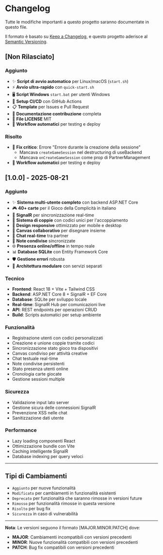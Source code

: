 # Changelog

Tutte le modifiche importanti a questo progetto saranno documentate in questo file.

Il formato è basato su [Keep a Changelog](https://keepachangelog.com/it/1.0.0/),
e questo progetto aderisce al [Semantic Versioning](https://semver.org/spec/v2.0.0.html).

## [Non Rilasciato]

### Aggiunto
- ✨ **Script di avvio automatico** per Linux/macOS (`start.sh`)
- ⚡ **Avvio ultra-rapido** con `quick-start.sh` 
- 🖥️ **Script Windows** `start.bat` per utenti Windows
- 🔧 **Setup CI/CD** con GitHub Actions
- 📋 **Template** per Issues e Pull Request
- 📖 **Documentazione contribuzione** completa
- 📄 **File LICENSE** MIT
- 🚀 **Workflow automatici** per testing e deploy

### Risolto
- 🐛 **Fix critico**: Errore "Errore durante la creazione della sessione"
  - Mancava `createGameSession` nel destructuring di useBackend
  - Mancava `onCreateGameSession` come prop di PartnerManagement
- 🔄 **Workflow automatici** per testing e deploy

## [1.0.0] - 2025-08-21

### Aggiunto
- ✨ **Sistema multi-utente completo** con backend ASP.NET Core
- 🎮 **40+ carte** per il Gioco della Complicità in italiano
- 🔄 **SignalR** per sincronizzazione real-time
- 👥 **Sistema di coppie** con codici unici per l'accoppiamento
- 📱 **Design responsive** ottimizzato per mobile e desktop
- 🎨 **Canvas collaborativo** per disegnare insieme
- 💬 **Chat real-time** tra partner
- 📝 **Note condivise** sincronizzate
- 🌐 **Presenza online/offline** in tempo reale
- 📊 **Database SQLite** con Entity Framework Core
- 🛡️ **Gestione errori** robusta
- 📁 **Architettura modulare** con servizi separati

### Tecnico
- **Frontend**: React 18 + Vite + Tailwind CSS
- **Backend**: ASP.NET Core 8 + SignalR + EF Core
- **Database**: SQLite per sviluppo locale
- **Real-time**: SignalR Hub per comunicazioni live
- **API**: REST endpoints per operazioni CRUD
- **Build**: Scripts automatici per setup ambiente

### Funzionalità
- Registrazione utenti con codici personalizzati
- Creazione e unione coppie tramite codici
- Sincronizzazione stato gioco tra dispositivi
- Canvas condiviso per attività creative
- Chat testuale real-time
- Note condivise persistenti
- Stato presenza utenti online
- Cronologia carte giocate
- Gestione sessioni multiple

### Sicurezza
- Validazione input lato server
- Gestione sicura delle connessioni SignalR
- Prevenzione XSS nelle chat
- Sanitizzazione dati utente

### Performance
- Lazy loading componenti React
- Ottimizzazione bundle con Vite
- Caching intelligente SignalR
- Database indexing per query veloci

---

## Tipi di Cambiamenti
- `Aggiunto` per nuove funzionalità
- `Modificato` per cambiamenti in funzionalità esistenti
- `Deprecato` per funzionalità che saranno rimosse in versioni future
- `Rimosso` per funzionalità rimosse in questa versione
- `Risolto` per bug fix
- `Sicurezza` in caso di vulnerabilità

---

**Nota**: Le versioni seguono il formato [MAJOR.MINOR.PATCH] dove:
- **MAJOR**: Cambiamenti incompatibili con versioni precedenti
- **MINOR**: Nuove funzionalità compatibili con versioni precedenti  
- **PATCH**: Bug fix compatibili con versioni precedenti
